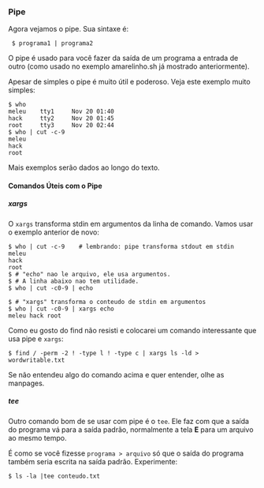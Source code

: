 ### Pipe

   Agora vejamos o pipe. Sua sintaxe é:

     $ programa1 | programa2

   O pipe é usado para você fazer da saída de um programa a entrada de
outro (como usado no exemplo amarelinho.sh já mostrado anteriormente).

   Apesar de simples o pipe é muito útil e poderoso. Veja este exemplo
muito simples:

```
$ who
meleu    tty1     Nov 20 01:40
hack     tty2     Nov 20 01:45
root     tty3     Nov 20 02:44
$ who | cut -c-9
meleu
hack
root
```

   Mais exemplos serão dados ao longo do texto.

#### Comandos Úteis com o Pipe

##### xargs

   O `xargs` transforma stdin em argumentos da linha de comando. Vamos usar
o exemplo anterior de novo:

```
$ who | cut -c-9	# lembrando: pipe transforma stdout em stdin
meleu
hack
root
$ # "echo" nao le arquivo, ele usa argumentos.
$ # A linha abaixo nao tem utilidade.
$ who | cut -c0-9 | echo

$ # "xargs" transforma o conteudo de stdin em argumentos
$ who | cut -c0-9 | xargs echo
meleu hack root
```

   Como eu gosto do find não resisti e colocarei um comando interessante
que usa pipe e `xargs`:

```
$ find / -perm -2 ! -type l ! -type c | xargs ls -ld > wordwritable.txt
```

   Se não entendeu algo do comando acima e quer entender, olhe as
manpages.


##### tee

   Outro comando bom de se usar com pipe é o `tee`. Ele faz com que a
saída do programa vá para a saída padrão, normalmente a tela **E**
para um arquivo ao mesmo tempo.

   É como se você fizesse `programa > arquivo` só que o saída do programa
também seria escrita na saída padrão. Experimente:

```
$ ls -la |tee conteudo.txt
```
